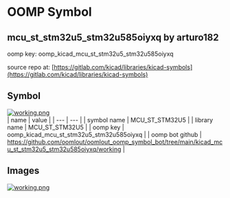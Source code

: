 # OOMP Symbol  
## mcu_st_stm32u5_stm32u585oiyxq  by arturo182  
  
oomp key: oomp_kicad_mcu_st_stm32u5_stm32u585oiyxq  
  
source repo at: [https://gitlab.com/kicad/libraries/kicad-symbols](https://gitlab.com/kicad/libraries/kicad-symbols)  
## Symbol  
  
[![working.png](working_600.png)](working.png)  
| name | value | 
| --- | --- | 
| symbol name | MCU_ST_STM32U5 | 
| library name | MCU_ST_STM32U5 | 
| oomp key | oomp_kicad_mcu_st_stm32u5_stm32u585oiyxq | 
| oomp bot github | https://github.com/oomlout/oomlout_oomp_symbol_bot/tree/main/kicad_mcu_st_stm32u5_stm32u585oiyxq/working | 
## Images  
  
[![working.png](working_140.png)](working.png)  
